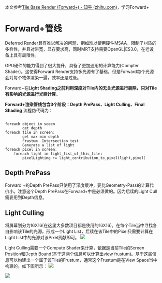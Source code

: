 本文参考[Tile Base Render (Forward+) - 知乎 (zhihu.com)](https://zhuanlan.zhihu.com/p/553907076)，学习Forward+
# Forward+管线
Deferred Render具有难以解决的问题，例如难以使用硬件MSAA，限制了材质的多样性，并且对带宽，显存要求高，同时MRT支持需要OpenGL|ES3.0，在老设备上具有局限性。


GPU硬件的能力得到了很大提升，具备了更加通用的计算能力(Compter Shader)。这使得Forward Render支持多光源有了基础。但是Forward每个光源会对每个物体渲染一遍，效率还是过低。

Forward+在**Light Shading之前利用深度对Tile内的无关光源进行剔除，只对Tile有影响的光源进行光照计算**。

**Forward+渲染管线包含3个阶段：Depth PrePass、Light Culling、Final Shading**
流程伪代码为：
```

foreach object in sceen
        get depth
foreach tile in screen:
        get max min depth
        Frustum  Intersection test
        Generate a list of light 
foreach pixel in screen:
    foreach light in light_list_of_this_tile:
        pixelLighting += light_contribution_to_pixel(light,pixel)

```

## **Depth PrePass**
Forward +的Depth PrePass只使用了深度缓冲，要比Geometry-Pass的计算代价小。注意这个Depth PrePass在Forward+中是必须做的。因为后续的Light Cull需要用到Depth信息。

## Light Culling
将屏幕划分为16X16(在这里大多数项目都是使用的16X16)。在每个Tile当中寻找各自影响该Tile的光源。形成一个Light List，后续在该Tile中的Pixel只需要计算在Light List中的光源对该Pixel贡献即可。
![](https://pic1.zhimg.com/80/v2-733780069f45ba49c4b14acd728c4df0_720w.webp)

Light Culling需要一个Compute Shader来计算，依据是当前Tile的Screen Position和Depth Bound(基于这两个信息可以计算出view frustum)。基于这些信息可以构建出一个属于该Tile的Frustum，通常这个Frustum是在View Space当中构建的。如下图所示：
![](https://pic1.zhimg.com/80/v2-a992c74d6992d4ba2976ede26c3dedc0_720w.webp)

![](https://pic1.zhimg.com/80/v2-c8685d220c99b6cb16560c1eb6e9ab2c_720w.webp)

